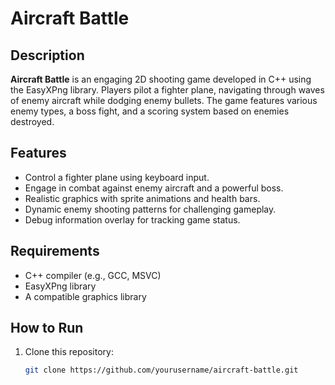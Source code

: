 # Aircraft Battle

## Description
**Aircraft Battle** is an engaging 2D shooting game developed in C++ using the EasyXPng library. Players pilot a fighter plane, navigating through waves of enemy aircraft while dodging enemy bullets. The game features various enemy types, a boss fight, and a scoring system based on enemies destroyed.

## Features
- Control a fighter plane using keyboard input.
- Engage in combat against enemy aircraft and a powerful boss.
- Realistic graphics with sprite animations and health bars.
- Dynamic enemy shooting patterns for challenging gameplay.
- Debug information overlay for tracking game status.

## Requirements
- C++ compiler (e.g., GCC, MSVC)
- EasyXPng library
- A compatible graphics library

## How to Run
1. Clone this repository:
   ```bash
   git clone https://github.com/yourusername/aircraft-battle.git
